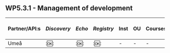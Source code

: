 ## WP5.3.1 - Management of development

Partner/API:s | *Discovery* | *Echo* | *Registry* | **Inst** | **OU** | **Courses** | **Simple Cource Rep** | 
------------- | ----------- | ------ | ---------- | -------- | ------ | ----------- | --------------------- |
Umeå          |::ok::      |  ::ok::   | ::ok::      |    -     |   -    |      -      |           -           |
